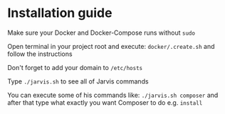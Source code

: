 # Installation guide

Make sure your Docker and Docker-Compose runs without ```sudo```

Open terminal in your project root and execute: ```docker/.create.sh``` and follow the instructions</li>

Don't forget to add your domain to ```/etc/hosts```

Type ```./jarvis.sh``` to see all of Jarvis commands

You can execute some of his commands like: ```./jarvis.sh composer``` and after that type what exactly you want Composer to do e.g. ```install```

